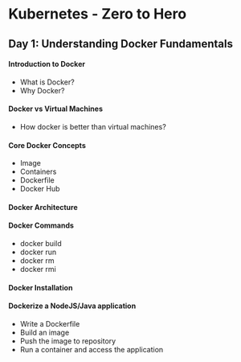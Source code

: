 # Kubernetes - Zero to Hero

## Day 1: Understanding Docker Fundamentals

#### Introduction to Docker
- What is Docker?
- Why Docker?
#### Docker vs Virtual Machines
- How docker is better than virtual machines?
#### Core Docker Concepts
- Image
- Containers
- Dockerfile
- Docker Hub
#### Docker Architecture
#### Docker Commands
- docker build
- docker run
- docker rm
- docker rmi
#### Docker Installation
#### Dockerize a NodeJS/Java application
- Write a Dockerfile
- Build an image
- Push the image to repository
- Run a container and access the application

